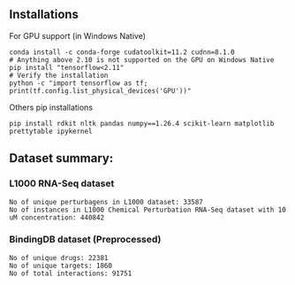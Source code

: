 ## Installations

For GPU support (in Windows Native)
```
conda install -c conda-forge cudatoolkit=11.2 cudnn=8.1.0
# Anything above 2.10 is not supported on the GPU on Windows Native
pip install "tensorflow<2.11"
# Verify the installation
python -c "import tensorflow as tf; print(tf.config.list_physical_devices('GPU'))"
```

Others pip installations
```
pip install rdkit nltk pandas numpy==1.26.4 scikit-learn matplotlib prettytable ipykernel
```

## Dataset summary: 
### L1000 RNA-Seq dataset
```
No of unique perturbagens in L1000 dataset: 33587
No of instances in L1000 Chemical Perturbation RNA-Seq dataset with 10 uM concentration: 440842
```

### BindingDB dataset (Preprocessed)
```
No of unique drugs: 22381
No of unique targets: 1860
No of total interactions: 91751
```


